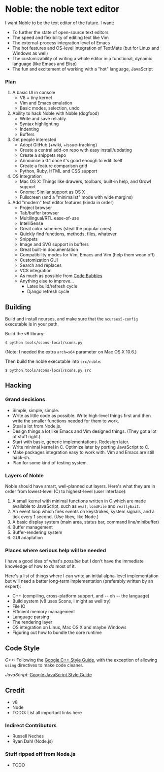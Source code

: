 # Noble: the noble text editor #

I want Noble to be the text editor of the future. I want:

* To further the state of open-source text editors
* The speed and flexibility of editing text like Vim
* The external-process integration level of Emacs
* The hot features and OS-level integration of TextMate (but for Linux
  and Windows as well)
* The customizability of writing a whole editor in a functional,
  dynamic language (like Emacs and Elisp)
* The fun and excitement of working with a "hot" language, JavaScript

### Plan ###

1. A basic UI in console
   * V8 + tiny kernel
   * Vim and Emacs emulation
   * Basic modes, selection, undo
1. Ability to hack Noble with Noble (dogfood)
   * Write and save reliably
   * Syntax highlighting
   * Indenting
   * Buffers
1. Get people interested
   * Adopt GitHub (+wiki, +issue-tracking)
   * Create a central add-on repo with easy install/updating
   * Create a snippets repo
   * Announce a 0.1 once it's good enough to edit itself
   * Create a feature comparison grid
   * Python, Ruby, HTML and CSS support
1. OS Integration
   * Mac OS X: Things like drawers, toolbars, built-in help, and Growl support
   * Gnome: Similar support as OS X
   * Fullscreen (and a "minimalist" mode with wide margins)
1. Add "modern" text editor features (kinda in order)
   * Project browser
   * Tab/buffer browser
   * Multilingual/RTL ease-of-use
   * IntelliSense
   * Great color schemes (steal the popular ones)
   * Quickly find functions, methods, files, whatever
   * Snippets
   * Image and SVG support in buffers
   * Great built-in documentation
   * Compatibility modes for Vim, Emacs and Vim (help them wean off)
   * Customization GUI
   * Search and replaces
   * VCS integration
   * As much as possible from
     [Code Bubbles](http://WWW.cs.brown.edu/people/acb/codebubbles_site.HM)
   * Anything else to improve...
     * Latex build/refresh cycle
     * Django refresh cycle

## Building ##

Build and install ncurses, and make sure that the `ncurses5-config` executable is in your path.

Build the v8 library:

    $ python tools/scons-local/scons.py

(Note: I needed the extra `arch=x64` parameter on Mac OS X 10.6.)

Then build the noble executable into `src/noble`:

    $ python tools/scons-local/scons.py src

## Hacking ##

### Grand decisions ###

* Simple, simple, simple.
* Write as little code as possible. Write high-level things first and
  then write the smaller functions needed for them to work.
* Steal a lot from Node.js.
* Design things a lot like Emacs and Vim designed things. (They got a
  lot of stuff right.)
* Start with basic, generic implementations. Redesign later.
* Write minimal kernel in C. Optimize later by porting JavaScript to
  C.
* Make packages integration easy to work with. Vim and Emacs are still
  hack-sh.
* Plan for some kind of testing system.

### Layers of Noble ###

Noble should have smart, well-planned out layers. Here's what they are
in order from lowest-level (C) to highest-level (user interface):

1. A small kernel with minimal functions written in C which are made
   available to JavaScript, such as `eval`, `loadFile` and `reallyExit`.
1. An event loop which fires events on keystrokes, system signals, and
   a tick every 1 second. (Use libev, like Node.)
1. A basic display system (main area, status bar, command line/minibuffer)
1. Buffer management
1. Buffer-rendering system
1. GUI adaptation

### Places where serious help will be needed ###

I have a good idea of what's _possible_ but I don't have the
immediate knowledge of how to _do_ most of it.

Here's a list of things where I can write an initial alpha-level
implementation but will need a better long-term implementation
(preferably written by an expert):

* C++ (compiling, cross-platform support, and -- oh -- the language)
* Build system (v8 uses Scons, I might as well try)
* File IO
* Efficient memory management
* Language parsing
* The rendering layer
* OS integration on Linux, Mac OS X and maybe Windows
* Figuring out how to bundle the core runtime

## Code Style ##

*C++:* Following the [Google C++ Style Guide](http://google-styleguide.googlecode.com/svn/trunk/cppguide.xml), with the exception of allowing `using` directives to make code cleaner.

*JavaScript:* [Google JavaScript Style Guide](http://google-styleguide.googlecode.com/svn/trunk/javascriptguide.xml)

## Credit ##

* v8
* Node
* TODO: List all important links here

### Indirect Contributors ###

* Russell Neches
* Ryan Dahl (Node.js)

### Stuff ripped off from Node.js ##

* TODO
